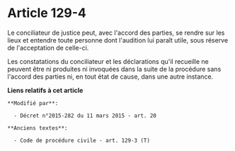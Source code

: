 # Article 129-4

Le conciliateur de justice peut, avec l'accord des parties, se rendre sur les lieux et entendre toute personne dont
l'audition lui paraît utile, sous réserve de l'acceptation de celle-ci.

Les constatations du conciliateur et les déclarations qu'il recueille ne peuvent être ni produites ni invoquées dans la suite
de la procédure sans l'accord des parties ni, en tout état de cause, dans une autre instance.

**Liens relatifs à cet article**

	**Modifié par**:

	  - Décret n°2015-282 du 11 mars 2015 - art. 20

	**Anciens textes**:

	  - Code de procédure civile - art. 129-3 (T)
